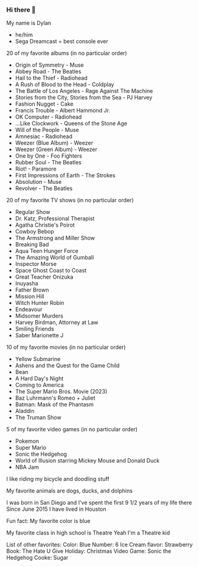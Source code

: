 ### Hi there 👋

My name is Dylan
- he/him
- Sega Dreamcast = best console ever

20 of my favorite albums (in no particular order)
- Origin of Symmetry - Muse
- Abbey Road - The Beatles
- Hail to the Thief - Radiohead
- A Rush of Blood to the Head - Coldplay
- The Battle of Los Angeles - Rage Against The Machine
- Stories from the City, Stories from the Sea - PJ Harvey
- Fashion Nugget - Cake
- Francis Trouble - Albert Hammond Jr.
- OK Computer - Radiohead
- ...Like Clockwork - Queens of the Stone Age
- Will of the People - Muse
- Amnesiac - Radiohead
- Weezer (Blue Album) - Weezer
- Weezer (Green Album) - Weezer
- One by One - Foo Fighters
- Rubber Soul - The Beatles
- Riot! - Paramore
- First Impressions of Earth - The Strokes
- Absolution - Muse
- Revolver - The Beatles

20 of my favorite TV shows (in no particular order)
- Regular Show
- Dr. Katz, Professional Therapist
- Agatha Christie's Poirot
- Cowboy Bebop
- The Armstrong and Miller Show
- Breaking Bad
- Aqua Teen Hunger Force
- The Amazing World of Gumball
- Inspector Morse
- Space Ghost Coast to Coast
- Great Teacher Onizuka
- Inuyasha
- Father Brown
- Mission Hill
- Witch Hunter Robin
- Endeavour
- Midsomer Murders
- Harvey Birdman, Attorney at Law
- Smiling Friends
- Saber Marionette J

10 of my favorite movies (in no particular order)
- Yellow Submarine
- Ashens and the Quest for the Game Child
- Bean
- A Hard Day's Night
- Coming to America
- The Super Mario Bros. Movie (2023)
- Baz Luhrmann's Romeo + Juliet
- Batman: Mask of the Phantasm
- Aladdin
- The Truman Show

5 of my favorite video games (in no particular order)
- Pokemon
- Super Mario
- Sonic the Hedgehog
- World of Illusion starring Mickey Mouse and Donald Duck
- NBA Jam

I like riding my bicycle and doodling stuff

My favorite animals are dogs, ducks, and dolphins

I was born in San Diego and I've spent the first 9 1/2 years of my life there
Since June 2015 I have lived in Houston

Fun fact: My favorite color is blue

My favorite class in high school is Theatre
Yeah I'm a Theatre kid

List of other favorites:
Color: Blue
Number: 6
Ice Cream flavor: Strawberry
Book: The Hate U Give
Holiday: Christmas
Video Game: Sonic the Hedgehog
Cooke: Sugar
